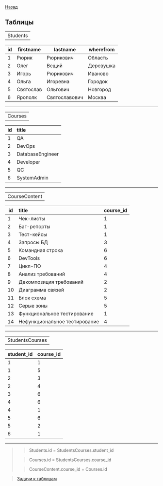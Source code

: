 [Назад](../projects/ProjOne.md)

## Таблицы

<table>
<tr><td colspan="2" align="center">Students</td></tr>
</table>

| id  | firstname | lastname      | wherefrom |
|-----|-----------|---------------|-----------|
| 1   | Рюрик     | Рюрикович     | Область   |
| 2   | Олег      | Вещий         | Деревушка |
| 3   | Игорь     | Рюрикович     | Иваново   | 
| 4   | Ольга     | Игоревна      | Городок   |
| 5   | Святослав | Ольгович      | Новгород  | 
| 6   | Ярополк   | Святославович | Москва    | 

____
<table>
<tr><td colspan="2" align="center">Courses</td></tr>
</table>

| id  | title             | 
|-----|:------------------|
| 1   | QA                | 
| 2   | DevOps            | 
| 3   | DatabaseEngineer  | 
| 4   | Developer         | 
| 5   | QC                | 
| 6   | SystemAdmin       | 

____
<table>
<tr><td colspan="2" align="center">CourseContent</td></tr>
</table>

| id  | title                         | course_id |
|-----|:------------------------------|:----------|
| 1   | Чек-листы                     | 1         |
| 2   | Баг-репорты                   | 1         |
| 3   | Тест-кейсы                    | 1         |
| 4   | Запросы БД                    | 3         |
| 5   | Командная строка              | 6         |
| 6   | DevTools                      | 6         |
| 7   | Цикл-ПО                       | 4         |
| 8   | Анализ требований             | 4         |
| 9   | Декомпозиция требований       | 2         |
| 10  | Диаграмма связей              | 2         |
| 11  | Блок схема                    | 5         |
| 12  | Серые зоны                    | 5         |
| 13  | Функциональное тестирование   | 1         |
| 14  | Нефункциональное тестирование | 4         |

____
<table>
<tr><td colspan="2" align="center">StudentsCourses</td></tr>
</table>

| student_id | course_id | 
|------------|:----------|
| 1          | 1         | 
| 1          | 5         | 
| 2          | 3         | 
| 2          | 4         | 
| 3          | 6         | 
| 4          | 6         | 
| 4          | 1         | 
| 5          | 6         | 
| 5          | 2         | 
| 6          | 1         | 

<hr/> 

>>Students.id = StudentsCourses.student_id
> 
>>Courses.id = StudentsCourses.course_id
>
>>CourseContent.course_id = Courses.id


>[Задачи к таблицам](../projects/Tasks.md)







